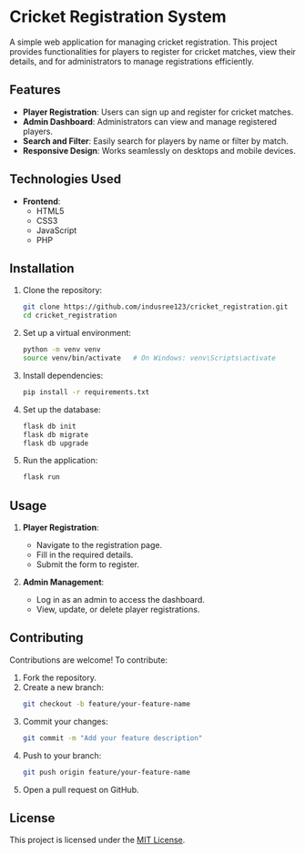 # Cricket Registration System

A simple web application for managing cricket registration. This project provides functionalities for players to register for cricket matches, view their details, and for administrators to manage registrations efficiently.

## Features

- **Player Registration**: Users can sign up and register for cricket matches.
- **Admin Dashboard**: Administrators can view and manage registered players.
- **Search and Filter**: Easily search for players by name or filter by match.
- **Responsive Design**: Works seamlessly on desktops and mobile devices.

## Technologies Used

- **Frontend**:
  - HTML5
  - CSS3
  - JavaScript
  - PHP

## Installation

1. Clone the repository:
   ```bash
   git clone https://github.com/indusree123/cricket_registration.git
   cd cricket_registration
   ```

2. Set up a virtual environment:
   ```bash
   python -m venv venv
   source venv/bin/activate   # On Windows: venv\Scripts\activate
   ```

3. Install dependencies:
   ```bash
   pip install -r requirements.txt
   ```

4. Set up the database:
   ```bash
   flask db init
   flask db migrate
   flask db upgrade
   ```

5. Run the application:
   ```bash
   flask run
   ```

## Usage

1. **Player Registration**:
   - Navigate to the registration page.
   - Fill in the required details.
   - Submit the form to register.

2. **Admin Management**:
   - Log in as an admin to access the dashboard.
   - View, update, or delete player registrations.



## Contributing

Contributions are welcome! To contribute:

1. Fork the repository.
2. Create a new branch:
   ```bash
   git checkout -b feature/your-feature-name
   ```
3. Commit your changes:
   ```bash
   git commit -m "Add your feature description"
   ```
4. Push to your branch:
   ```bash
   git push origin feature/your-feature-name
   ```
5. Open a pull request on GitHub.

## License

This project is licensed under the [MIT License](LICENSE).


